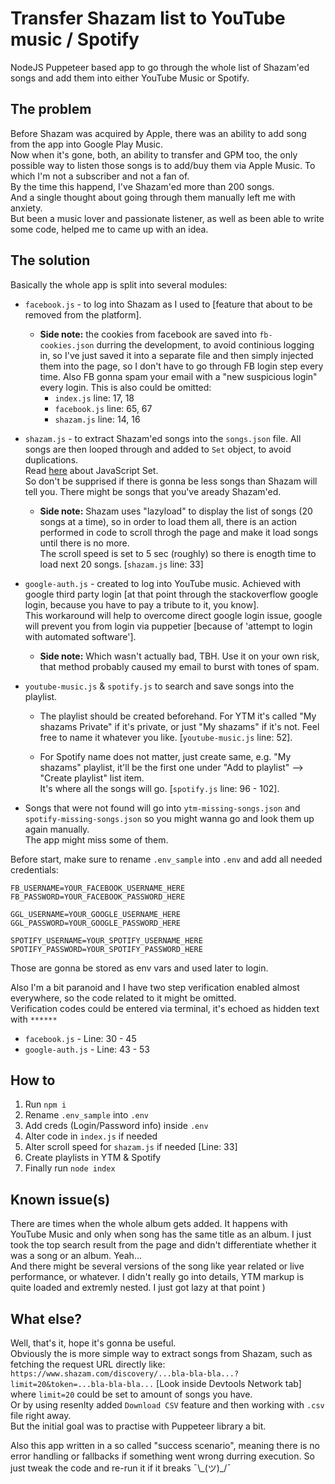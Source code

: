 # Transfer Shazam list to YouTube music / Spotify

NodeJS Puppeteer based app to go through the whole list of Shazam'ed songs and add them into either YouTube Music or Spotify.

## The problem

Before Shazam was acquired by Apple, there was an ability to add song
from the app into Google Play Music.<br>
Now when it's gone, both, an ability to transfer and GPM too, the only
possible way to listen those songs is to add/buy them via Apple Music.
To which I'm not a subscriber and not a fan of.<br>
By the time this happend, I've Shazam'ed more than 200 songs.<br>
And a single thought about going through them manually left me with anxiety.<br>
But been a music lover and passionate listener, as well as been able
to write some code, helped me to came up with an idea.

## The solution

Basically the whole app is split into several modules:

- `facebook.js` - to log into Shazam as I used to [feature that about to be
  removed from the platform].
  - **Side note:** the cookies from facebook are saved into `fb-cookies.json` durring the development, to avoid continious logging in, so I've just saved it into a separate file and then simply injected them into the page, so I don't have to go through FB login step every time. Also FB gonna spam your email with a "new suspicious login" every login. This is also could be omitted: <br>
    - `index.js` line: 17, 18
    - `facebook.js` line: 65, 67
    - `shazam.js` line: 14, 16
- `shazam.js` - to extract Shazam'ed songs into the `songs.json` file. All songs are then looped through and added to `Set` object, to avoid duplications. <br>
  Read [here](https://developer.mozilla.org/en-US/docs/Web/JavaScript/Reference/Global_Objects/Set) about JavaScript Set.<br>
  So don't be supprised if there is gonna be less songs than Shazam will tell you. There might be songs that you've aready Shazam'ed.
  - **Side note:** Shazam uses "lazyload" to display the list of songs (20 songs at
    a time), so in order to load them all, there is an action performed in code
    to scroll throgh the page and make it load songs until there is no more.<br>
    The scroll speed is set to 5 sec (roughly) so there is enogth time to load
    next 20 songs. [`shazam.js` line: 33]
- `google-auth.js` - created to log into YouTube music. Achieved with google third party login [at that point through the stackoverflow google login, because you have to pay a tribute to it, you know].<br>
  This workaround will help to overcome direct google login issue,
  google will prevent you from login via puppetier [because
  of 'attempt to login with automated software'].
  - **Side note:** Which wasn't actually bad, TBH. Use it on your own risk, that method probably caused my email to burst with tones of spam.
- `youtube-music.js` & `spotify.js` to search and save songs into the playlist.

  - The playlist should be created beforehand. For YTM it's called "My shazams Private" if it's private, or just "My shazams" if it's not. Feel free to name
    it whatever you like. [`youtube-music.js` line: 52].

  - For Spotify name does not matter, just create same, e.g. "My shazams" playlist,
    it'll be the first one under "Add to playlist" --> "Create playlist" list item.<br>
    It's where all the songs will go. [`spotify.js` line: 96 - 102].

- Songs that were not found will go into `ytm-missing-songs.json` and `spotify-missing-songs.json` so you might wanna go and look them up again manually.<br>
  The app might miss some of them.

Before start, make sure to rename `.env_sample` into `.env` and
add all needed credentials:

```
FB_USERNAME=YOUR_FACEBOOK_USERNAME_HERE
FB_PASSWORD=YOUR_FACEBOOK_PASSWORD_HERE

GGL_USERNAME=YOUR_GOOGLE_USERNAME_HERE
GGL_PASSWORD=YOUR_GOOGLE_PASSWORD_HERE

SPOTIFY_USERNAME=YOUR_SPOTIFY_USERNAME_HERE
SPOTIFY_PASSWORD=YOUR_SPOTIFY_PASSWORD_HERE
```

Those are gonna be stored as env vars and used later to login.

Also I'm a bit paranoid and I have two step verification enabled almost everywhere,
so the code related to it might be omitted.<br>
Verification codes could be entered via terminal, it's echoed as hidden text with `******`

- `facebook.js` - Line: 30 - 45
- `google-auth.js` - Line: 43 - 53

## How to

1. Run `npm i`
2. Rename `.env_sample` into `.env`
3. Add creds (Login/Password info) inside `.env`
4. Alter code in `index.js` if needed
5. Alter scroll speed for `shazam.js` if needed [Line: 33]
6. Create playlists in YTM & Spotify
7. Finally run `node index`

## Known issue(s)

There are times when the whole album gets added. It happens with YouTube Music and only when song has the same title as an album. I just took the top search result from the page and didn't differentiate whether it was a song or an album. Yeah...<br>
And there might be several versions of the song like year related or live performance, or whatever. I didn't really go into details, YTM markup is quite loaded and extremly nested. I just got lazy at that point )

## What else?

Well, that's it, hope it's gonna be useful.<br>
Obviously the is more simple way to extract songs from Shazam,
such as fetching the request URL directly like:<br>
`https://www.shazam.com/discovery/...bla-bla-bla...?limit=20&token=...bla-bla-bla...` [Look inside Devtools Network tab]<br>
where `limit=20` could be set to amount of songs you have.<br>
Or by using resenlty added `Download CSV` feature and then working with `.csv` file right away.<br>
But the initial goal was to practise with Puppeteer library a bit.<br>

Also this app written in a so called "success scenario", meaning there is no error handling or fallbacks if something went wrong durring execution. So just tweak the code and re-run it if it breaks ¯\\\_(ツ)\_/¯

